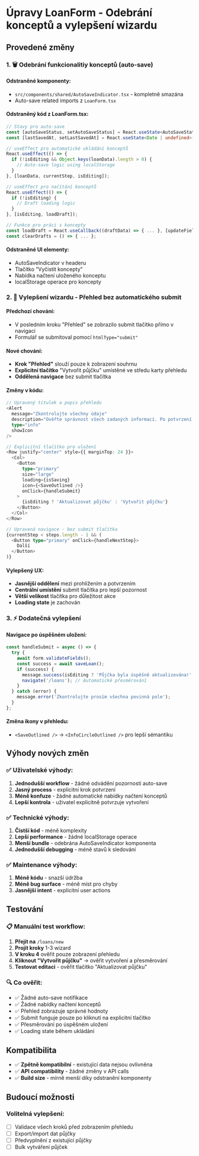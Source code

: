 # Úpravy LoanForm - Odebrání konceptů a vylepšení wizardu

## Provedené změny

### 1. 🗑️ Odebrání funkcionalitiy konceptů (auto-save)

#### Odstraněné komponenty:
- `src/components/shared/AutoSaveIndicator.tsx` - kompletně smazána
- Auto-save related imports z `LoanForm.tsx`

#### Odstraněný kód z LoanForm.tsx:
```typescript
// Stavy pro auto-save
const [autoSaveStatus, setAutoSaveStatus] = React.useState<AutoSaveStatus>('idle');
const [lastSavedAt, setLastSavedAt] = React.useState<Date | undefined>();

// useEffect pro automatické ukládání konceptů
React.useEffect(() => {
  if (!isEditing && Object.keys(loanData).length > 0) {
    // Auto-save logic using localStorage
  }
}, [loanData, currentStep, isEditing]);

// useEffect pro načítání konceptů
React.useEffect(() => {
  if (!isEditing) {
    // Draft loading logic
  }
}, [isEditing, loadDraft]);

// Funkce pro práci s koncepty
const loadDraft = React.useCallback((draftData) => { ... }, [updateField]);
const clearDrafts = () => { ... };
```

#### Odstraněné UI elementy:
- AutoSaveIndicator v headeru
- Tlačítko "Vyčistit koncepty"  
- Nabídka načtení uloženého konceptu
- localStorage operace pro koncepty

### 2. 🔄 Vylepšení wizardu - Přehled bez automatického submit

#### Předchozí chování:
- V posledním kroku "Přehled" se zobrazilo submit tlačítko přímo v navigaci
- Formulář se submitoval pomocí `htmlType="submit"`

#### Nové chování:
- **Krok "Přehled"** slouží pouze k zobrazení souhrnu
- **Explicitní tlačítko** "Vytvořit půjčku" umístěné ve středu karty přehledu
- **Oddělená navigace** bez submit tlačítka

#### Změny v kódu:
```typescript
// Upravený titulek a popis přehledu
<Alert
  message="Zkontrolujte všechny údaje"
  description="Ověřte správnost všech zadaných informací. Po potvrzení bude půjčka vytvořena v systému."
  type="info"
  showIcon
/>

// Explicitní tlačítko pro uložení
<Row justify="center" style={{ marginTop: 24 }}>
  <Col>
    <Button 
      type="primary"
      size="large"
      loading={isSaving}
      icon={<SaveOutlined />}
      onClick={handleSubmit}
    >
      {isEditing ? 'Aktualizovat půjčku' : 'Vytvořit půjčku'}
    </Button>
  </Col>
</Row>

// Upravená navigace - bez submit tlačítka
{currentStep < steps.length - 1 && (
  <Button type="primary" onClick={handleNextStep}>
    Další
  </Button>
)}
```

#### Vylepšený UX:
- **Jasnější oddělení** mezi prohlížením a potvrzením
- **Centrální umístění** submit tlačítka pro lepší pozornost
- **Větší velikost** tlačítka pro důležitost akce
- **Loading state** je zachován

### 3. ⚡ Dodatečná vylepšení

#### Navigace po úspěšném uložení:
```typescript
const handleSubmit = async () => {
  try {
    await form.validateFields();
    const success = await saveLoan();
    if (success) {
      message.success(isEditing ? 'Půjčka byla úspěšně aktualizována!' : 'Půjčka byla úspěšně vytvořena!');
      navigate('/loans'); // Automatické přesměrování
    }
  } catch (error) {
    message.error('Zkontrolujte prosím všechna povinná pole');
  }
};
```

#### Změna ikony v přehledu:
- `<SaveOutlined />` → `<InfoCircleOutlined />` pro lepší sémantiku

## Výhody nových změn

### ✅ Uživatelské výhody:
1. **Jednodušší workflow** - žádné odvádění pozornosti auto-save
2. **Jasný process** - explicitní krok potvrzení
3. **Méně konfuze** - žádné automatické nabídky načtení konceptů
4. **Lepší kontrola** - uživatel explicitně potvrzuje vytvoření

### ✅ Technické výhody:
1. **Čistší kód** - méně komplexity
2. **Lepší performance** - žádné localStorage operace
3. **Menší bundle** - odebrána AutoSaveIndicator komponenta
4. **Jednodušší debugging** - méně stavů k sledování

### ✅ Maintenance výhody:
1. **Méně kódu** - snazší údržba
2. **Méně bug surface** - méně míst pro chyby
3. **Jasnější intent** - explicitní user actions

## Testování

### 📋 Manuální test workflow:
1. **Přejít na** `/loans/new`
2. **Projít kroky** 1-3 wizard
3. **V kroku 4** ověřit pouze zobrazení přehledu
4. **Kliknout "Vytvořit půjčku"** → ověřit vytvoření a přesměrování
5. **Testovat editaci** - ověřit tlačítko "Aktualizovat půjčku"

### 🔍 Co ověřit:
- ✅ Žádné auto-save notifikace
- ✅ Žádné nabídky načtení konceptů  
- ✅ Přehled zobrazuje správné hodnoty
- ✅ Submit funguje pouze po kliknutí na explicitní tlačítko
- ✅ Přesměrování po úspěšném uložení
- ✅ Loading state během ukládání

## Kompatibilita

- ✅ **Zpětně kompatibilní** - existující data nejsou ovlivněna
- ✅ **API compatibility** - žádné změny v API calls
- ✅ **Build size** - mírně menší díky odstranění komponenty

## Budoucí možnosti

### Volitelná vylepšení:
- [ ] Validace všech kroků před zobrazením přehledu
- [ ] Export/import dat půjčky 
- [ ] Předvyplnění z existující půjčky
- [ ] Bulk vytváření půjček 